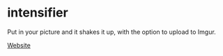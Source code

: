 intensifier
===========

Put in your picture and it shakes it up, with the option to upload to Imgur.


[Website](http://suprememortal.github.io/intensifier/)
